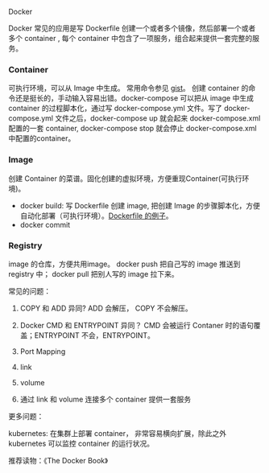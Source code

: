 Docker


Docker 常见的应用是写 Dockerfile 创建一个或者多个镜像，然后部署一个或者多个 container , 每个 container 中包含了一项服务，组合起来提供一套完整的服务。

### Container
可执行环境，可以从 Image 中生成。
常用命令参见 [gist](https://app.gistboxapp.com/library/label/1496318728818)。
创建 container 的命令还是挺长的，手动输入容易出错。docker-compose 可以把从 image 中生成 container 的过程脚本化，通过写 docker-compose.yml 文件。写了 docker-compose.yml 文件之后，docker-compose up 就会起来 docker-compose.xml 配置的一套 container, docker-compose stop 就会停止 docker-compose.xml 中配置的container。



### Image

创建 Container 的菜谱。固化创建的虚拟环境，方便重现Container(可执行环境)。

- docker build: 写 Dockerfile 创建 image, 把创建 Image 的步骤脚本化，方便自动化部署（可执行环境）。[Dockerfile 的例子](https://github.com/turnbullpress/dockerbook-code)。
- docker commit


### Registry

image 的仓库，方便共用image。 docker push 把自己写的 image 推送到 registry 中； docker pull 把别人写的 image 拉下来。


常见的问题：

1. COPY 和 ADD 异同?
ADD 会解压， COPY 不会解压。

2. Docker CMD 和 ENTRYPOINT 异同？
CMD 会被运行 Contaner 时的语句覆盖；ENTRYPOINT 不会，ENTRYPOINT。

3. Port Mapping

4. link

5. volume

6. 通过 link 和 volume 连接多个 container 提供一套服务

更多问题：

kubernetes: 在集群上部署 container， 非常容易横向扩展，除此之外 kubernetes 可以监控 container 的运行状况。


推荐读物：《The Docker Book》